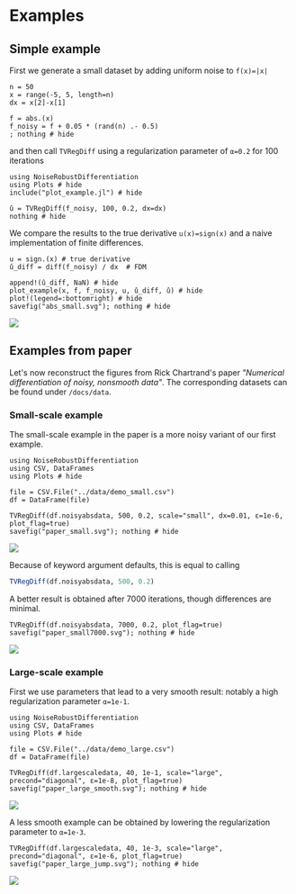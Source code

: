 # Examples

## Simple example

First we generate a small dataset by adding uniform noise to ``f(x)=|x|``

```@example abs_small
n = 50 
x = range(-5, 5, length=n)
dx = x[2]-x[1]

f = abs.(x)
f_noisy = f + 0.05 * (rand(n) .- 0.5)
; nothing # hide
```

and then call `TVRegDiff` using a regularization parameter of `α=0.2` for 100 iterations

```@example abs_small
using NoiseRobustDifferentiation
using Plots # hide
include("plot_example.jl") # hide

û = TVRegDiff(f_noisy, 100, 0.2, dx=dx)
nothing # hide
```

We compare the results to the true derivative ``u(x)=sign(x)`` and a naive implementation of finite differences.
```@example abs_small
u = sign.(x) # true derivative
û_diff = diff(f_noisy) / dx  # FDM

append!(û_diff, NaN) # hide
plot_example(x, f, f_noisy, u, û_diff, û) # hide
plot!(legend=:bottomright) # hide
savefig("abs_small.svg"); nothing # hide
```

![](abs_small.svg)

## Examples from paper
Let's now reconstruct the figures from Rick Chartrand's paper *"Numerical differentiation of noisy, nonsmooth data"*.
The corresponding datasets can be found under `/docs/data`.

### Small-scale example
The small-scale example in the paper is a more noisy variant of our first example.

```@example paper_small
using NoiseRobustDifferentiation
using CSV, DataFrames
using Plots # hide

file = CSV.File("../data/demo_small.csv")
df = DataFrame(file)

TVRegDiff(df.noisyabsdata, 500, 0.2, scale="small", dx=0.01, ε=1e-6, plot_flag=true)
savefig("paper_small.svg"); nothing # hide
```

![](paper_small.svg)

Because of keyword argument defaults, this is equal to calling

```julia
TVRegDiff(df.noisyabsdata, 500, 0.2)
```

A better result is obtained after 7000 iterations, though differences are minimal.

```@example paper_small
TVRegDiff(df.noisyabsdata, 7000, 0.2, plot_flag=true)
savefig("paper_small7000.svg"); nothing # hide
```

![](paper_small7000.svg)

### Large-scale example

First we use parameters that lead to a very smooth result: notably a high regularization parameter `α=1e-1`.

```@example paper_large
using NoiseRobustDifferentiation
using CSV, DataFrames
using Plots # hide

file = CSV.File("../data/demo_large.csv")
df = DataFrame(file)

TVRegDiff(df.largescaledata, 40, 1e-1, scale="large", precond="diagonal", ε=1e-8, plot_flag=true)
savefig("paper_large_smooth.svg"); nothing # hide
```

![](paper_large_smooth.svg)


A less smooth example can be obtained by lowering the regularization parameter to `α=1e-3`.

```@example paper_large
TVRegDiff(df.largescaledata, 40, 1e-3, scale="large", precond="diagonal", ε=1e-6, plot_flag=true)
savefig("paper_large_jump.svg"); nothing # hide
```

![](paper_large_jump.svg)
